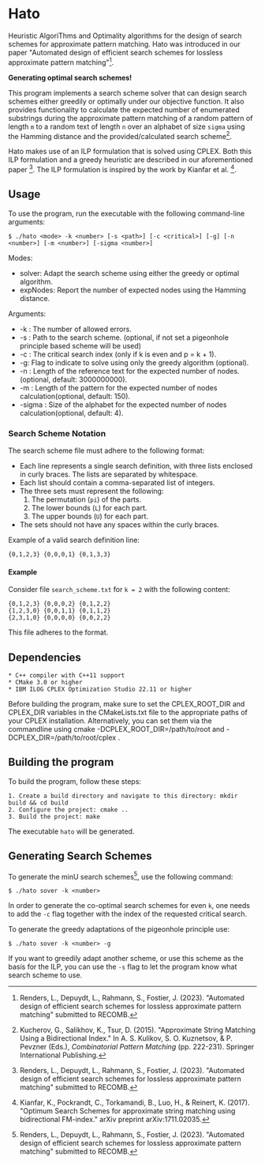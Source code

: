# Hato

Heuristic AlgoriThms and Optimality algorithms for the design of search schemes for approximate pattern matching. 
Hato was introduced in our paper  "Automated design of efficient search schemes for lossless approximate pattern matching"[^Renders2023].

**Generating optimal search schemes!**

This program implements a search scheme solver that can design search schemes either greedily or optimally under our objective function. 
It also provides functionality to calculate the expected number of enumerated substrings during the approximate pattern matching of a random pattern of length `m` to a random text of length `n` over an alphabet of size `sigma` using the Hamming distance and the provided/calculated search scheme[^Kucherov2015].

Hato makes use of an ILP formulation that is solved using CPLEX. Both this ILP formulation and a greedy heuristic are described in our aforementioned paper [^Renders2023]. The ILP formulation is inspired by the work by Kianfar et al. [^Kianfar2017].

## Usage

To use the program, run the executable with the following command-line arguments:
```
$ ./hato <mode> -k <number> [-s <path>] [-c <critical>] [-g] [-n <number>] [-m <number>] [-sigma <number>]
```

Modes:

  *  solver: Adapt the search scheme using either the greedy or optimal algorithm.
  *  expNodes: Report the number of expected nodes using the Hamming distance.

Arguments:

   * -k <number>: The number of allowed errors.
   * -s <path>: Path to the search scheme. (optional, if not set a pigeonhole principle based scheme will be used)
   * -c <critical>: The critical search index (only if k is even and p = k + 1).
  *  -g: Flag to indicate to solve using only the greedy algorithm (optional).
  *  -n <number>: Length of the reference text for the expected number of nodes. (optional, default: 3000000000).
  *  -m <number>: Length of the pattern for the expected number of nodes calculation(optional, default: 150).
  * -sigma <number>: Size of the alphabet for the expected number of nodes calculation(optional, default: 4).
 
### Search Scheme Notation
 
 The search scheme file  must adhere to the following format:

- Each line represents a single search definition, with three lists enclosed in curly braces. The lists are separated by whitespace.
- Each list should contain a comma-separated list of integers.
- The three sets must represent the following:
  1. The permutation (`pi`) of the parts.
  2. The lower bounds (`L`) for each part.
  3. The upper bounds (`U`) for each part.
- The sets should not have any spaces within the curly braces.

Example of a valid search definition line:

```
{0,1,2,3} {0,0,0,1} {0,1,3,3}
```



#### Example
Consider file `search_scheme.txt` for `k = 2` with the following content:

```
{0,1,2,3} {0,0,0,2} {0,1,2,2}
{1,2,3,0} {0,0,1,1} {0,1,1,2}
{2,3,1,0} {0,0,0,0} {0,0,2,2}
```
This file adheres to the format.

## Dependencies

    * C++ compiler with C++11 support
    * CMake 3.0 or higher
    * IBM ILOG CPLEX Optimization Studio 22.11 or higher

Before building the program, make sure to set the CPLEX_ROOT_DIR and CPLEX_DIR variables in the CMakeLists.txt file to the appropriate paths of your CPLEX installation. 
Alternatively, you can set them via the commandline using cmake -DCPLEX_ROOT_DIR=/path/to/root and -DCPLEX_DIR=/path/to/root/cplex <options>.

## Building the program

To build the program, follow these steps:

    1. Create a build directory and navigate to this directory: mkdir build && cd build
    2. Configure the project: cmake ..
    3. Build the project: make

The executable `hato` will be generated.
 
 ## Generating Search Schemes
 
 To generate the minU search schemes[^Renders2023], use the following command:
 ```
$ ./hato sover -k <number> 
```
In order to generate the co-optimal search schemes for even `k`, one needs to add the `-c` flag together with the index of the requested critical search.
 
To generate the greedy adaptations of the pigeonhole principle use:
 
  ```
$ ./hato sover -k <number> -g
```
If you want to greedily adapt another scheme, or use this scheme as the basis for the ILP, you can use the `-s` flag to let the program know what search scheme to use.

[^Renders2023]: Renders, L., Depuydt, L., Rahmann, S., Fostier, J. (2023). "Automated design of efficient
search schemes for lossless approximate pattern matching" submitted to RECOMB.
[^Kucherov2015]: Kucherov, G., Salikhov, K., Tsur, D. (2015). "Approximate String Matching Using a Bidirectional Index." In A. S. Kulikov, S. O. Kuznetsov, & P. Pevzner (Eds.), *Combinatorial Pattern Matching* (pp. 222-231). Springer International Publishing.
[^Kianfar2017]: Kianfar, K., Pockrandt, C., Torkamandi, B., Luo, H., & Reinert, K. (2017). "Optimum Search Schemes for approximate string matching using bidirectional FM-index." arXiv preprint arXiv:1711.02035.

